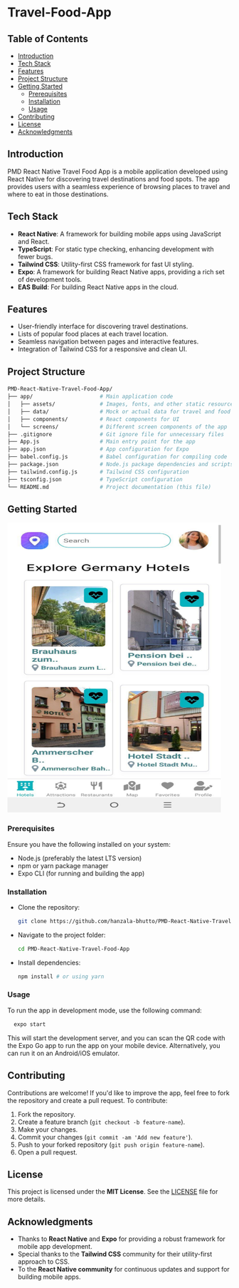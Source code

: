 # Travel-Food-App

## Table of Contents
- [Introduction](#introduction)
- [Tech Stack](#tech-stack)
- [Features](#features)
- [Project Structure](#project-structure)
- [Getting Started](#getting-started)
  - [Prerequisites](#prerequisites)
  - [Installation](#installation)
  - [Usage](#usage)
- [Contributing](#contributing)
- [License](#license)
- [Acknowledgments](#acknowledgments)

## Introduction

PMD React Native Travel Food App is a mobile application developed using React Native for discovering travel destinations and food spots. The app provides users with a seamless experience of browsing places to travel and where to eat in those destinations.

## Tech Stack

- **React Native**: A framework for building mobile apps using JavaScript and React.
- **TypeScript**: For static type checking, enhancing development with fewer bugs.
- **Tailwind CSS**: Utility-first CSS framework for fast UI styling.
- **Expo**: A framework for building React Native apps, providing a rich set of development tools.
- **EAS Build**: For building React Native apps in the cloud.

## Features

- User-friendly interface for discovering travel destinations.
- Lists of popular food places at each travel location.
- Seamless navigation between pages and interactive features.
- Integration of Tailwind CSS for a responsive and clean UI.

## Project Structure
```bash
PMD-React-Native-Travel-Food-App/
├── app/                     # Main application code
│   ├── assets/              # Images, fonts, and other static resources
│   ├── data/                # Mock or actual data for travel and food
│   ├── components/          # React components for UI
│   └── screens/             # Different screen components of the app
├── .gitignore               # Git ignore file for unnecessary files
├── App.js                   # Main entry point for the app
├── app.json                 # App configuration for Expo
├── babel.config.js          # Babel configuration for compiling code
├── package.json             # Node.js package dependencies and scripts
├── tailwind.config.js       # Tailwind CSS configuration
├── tsconfig.json            # TypeScript configuration
└── README.md                # Project documentation (this file)
```

## Getting Started

<img src="assets/home_tourism.jpg" alt="App Screenshot" width="480" height="650"/>




### Prerequisites

Ensure you have the following installed on your system:
- Node.js (preferably the latest LTS version)
- npm or yarn package manager
- Expo CLI (for running and building the app)

### Installation

- Clone the repository:
   ```bash
   git clone https://github.com/hanzala-bhutto/PMD-React-Native-Travel-Food-App.git
- Navigate to the project folder:
  ```bash
  cd PMD-React-Native-Travel-Food-App

- Install dependencies:
  ```bash
  npm install # or using yarn


### Usage

To run the app in development mode, use the following command:
  ```bash
    expo start
  ```
This will start the development server, and you can scan the QR code with the Expo Go app to run the app on your mobile device. Alternatively, you can run it on an Android/iOS emulator.

## Contributing

Contributions are welcome! If you'd like to improve the app, feel free to fork the repository and create a pull request. To contribute:

1. Fork the repository.
2. Create a feature branch (`git checkout -b feature-name`).
3. Make your changes.
4. Commit your changes (`git commit -am 'Add new feature'`).
5. Push to your forked repository (`git push origin feature-name`).
6. Open a pull request.

## License

This project is licensed under the **MIT License**. See the [LICENSE](LICENSE) file for more details.

## Acknowledgments

- Thanks to **React Native** and **Expo** for providing a robust framework for mobile app development.
- Special thanks to the **Tailwind CSS** community for their utility-first approach to CSS.
- To the **React Native community** for continuous updates and support for building mobile apps.
